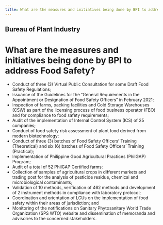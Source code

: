 ```yaml
---
title: What are the measures and initiatives being done by BPI to address Food Safety
---
```


## Bureau of Plant Industry

# What are the measures and initiatives being done by BPI to address Food Safety?


 - Conduct of three (3) Virtual Public Consultation for some Draft Food Safety Regulations;
 - Issuance of the Guidelines for the “General Requirements in the Appointment or Designation of Food Safety Officers” in February 2021;
 - Inspection of farms, packing facilities and Cold Storage Warehouses (CSW) as part of the licensing process of food business operator (FBO) and for compliance to food safety requirements;
 - Audit of the implementation of Internal Control System (ICS) of 25 companies;
 - Conduct of food safety risk assessment of plant food derived from modern biotechnology;
 - Conduct of three (3) batches of Food Safety Officers’ Training (Theoretical) and six (6) batches of Food Safety Officers’ Training (Practical); 
 - Implementation of Philippine Good Agricultural Practices (PhilGAP) Program;
 - Audit of a total of 52 PhilGAP Certified farms;
 - Collection of samples of agricultural crops in different markets and trading post for the analysis of pesticide residue, chemical and microbiological contaminants;
 - Validation of 10 methods, verification of 462 methods and development of 2 instrument methods in compliance with laboratory protocol; 
 - Coordination and orientation of LGUs on the implementation of food safety within their areas of jurisdiction; and
 - Monitoring of the notifications on Sanitary Phytosanitary World Trade Organization (SPS WTO) website and dissemination of memoranda and advisories to the concerned stakeholders.
